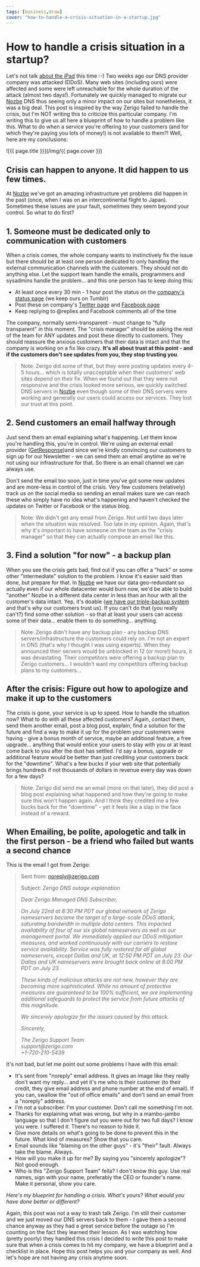 ```yaml
---
tags: [business,draw]
cover: "how-to-handle-a-crisis-situation-in-a-startup.jpg"
---
```


# How to handle a crisis situation in a startup?


Let's not talk [about the iPad](/ipadonly) this time :-) Two weeks ago our DNS provider company was attacked (DDoS). Many web sites (including ours) were affected and some were left unreachable for the whole duration of the attack (almost two days!). Fortunately we quickly managed to migrate our [Nozbe][n] DNS thus seeing only a minor impact on our sites but nonetheless, it was a big deal. This post is inspired by the way Zerigo failed to handle the crisis, but I'm NOT writing this to criticize this particular company. I'm writing this to give us all here a blueprint of how to handle a problem like this. What to do when a service you're offering to your customers (and for which they're paying you lots of money!) is not available to them?! Well, here are my conclusions:

<!--More-->

![{{ page.title }}](/img/{{ page.cover }})

  


## Crisis can happen to anyone. It did happen to us few times.

At [Nozbe][n] we've got an amazing infrastructure yet problems did happen in the past (once, when I was on an intercontinental flight to Japan). Sometimes these issues are your fault, sometimes they seem beyond your control. So what to do first?

## 1. Someone must be dedicated only to communication with customers

When a crisis comes, the whole company wants to instinctively fix the issue but there should be at least one person dedicated to only handling the external communication channels with the customers. They should not do anything else. Let the support team handle the emails, programmers and sysadmins handle the problem... and this one person has to keep doing this:

  * At least once every 30 min - 1 hour post the status on the [company's status page](http://status.nozbe.com) (we keep ours on Tumblr)
  * Post these on company's [Twitter page](http://twitter.com/nozbe) and [Facebook page](http://www.facebook.com/nozbe)
  * Keep replying to @replies and Facebook comments all of the time

The company, normally semi-transparent - must change to "fully transparent" in this moment. The "crisis manager" should be asking the rest of the team for ANY updates and post these directly to customers. They should reassure the anxious customers that their data is intact and that the company is working on a fix like crazy. **It's all about trust at this point - and if the customers don't see updates from you, they stop trusting you**.

> Note: Zerigo did some of that, but they were posting updates every 4-5 hours... which is totally unacceptable when their customers' web sites depend on their fix. When we found out that they were not responsive and the crisis looked more serious, we quickly switched DNS servers in [Nozbe][n] even though some of their DNS servers were working and generally our users could access our services. They lost our trust at this point.

## 2. Send customers an email halfway through

Just send them an email explaining what's happening. Let them know you're handling this, you're in control. We're using an external email provider ([GetResponse](http://www.getresponse.com))and since we're kindly convincing our customers to sign up for our Newsletter - we can send them an email anytime as we're not using our infrastructure for that. So there is an email channel we can always use.

Don't send the email too soon, just in time you've got some new updates and are more-less in control of the crisis. Very few customers (relatively) track us on the social media so sending an email makes sure we can reach these who simply have no idea what's happening and haven't checked the updates on Twitter or Facebook or the status blog.

> Note: We didn't get any email from Zerigo. Not until two days later when the situation was resolved. Too late in my opinion. Again, that's why it's important to have someone on the team as the "crisis manager" so that they can actually compose an email like this.

## 3. Find a solution "for now" - a backup plan

When you see the crisis gets bad, find out if you can offer a "hack" or some other "intermediate" solution to the problem. I know it's easier said than done, but prepare for that. In [Nozbe][n] we have our data geo-redundant so actually even if our whole datacenter would burn now, we'd be able to build "another" Nozbe in a different data center in less than an hour with all the customer's data intact. Yep, it's doable ([we have our triple-backup system](http://www.nozbe.com/security) and that's why our customers trust us). If you can't do that (you really can't?) find some other solution - so that at least your users can access some of their data... enable them to do something... anything.

> Note: Zerigo didn't have any backup plan - any backup DNS servers/infrastructure the customers could rely on. I'm not an expert in DNS (that's why I thought I was using experts). When they announced their servers would be unblocked in 12 (or more!) hours, it was devastating. Their competitors were offering a backup plan to Zerigo customers... I wouldn't want my competitors offering backup plans to my customers...

## After the crisis: Figure out how to apologize and make it up to the customers

The crisis is gone, your service is up to speed. How to handle the situation now? What to do with all these affected customers? Again, contact them, send them another email, post a blog post, explain, find a solution for the future and find a way to make it up for the problem your customers were having - give a bonus month of service, maybe an additional feature, a free upgrade... anything that would entice your users to stay with you or at least come back to you after the dust has settled. I'd say a bonus, upgrade or additional feature would be better than just crediting your customers back for the "downtime". What's a few bucks if your web site that potentially brings hundreds if not thousands of dollars in revenue every day was down for a few days?

> Note: Zerigo did send me an email (more on that later), they did post a blog post explaining what happened and how they're going to make sure this won't happen again. And I think they credited me a few bucks back for the "downtime" - yet it feels like a slap in the face instead of a reward.

## When Emailing, be polite, apologetic and talk in the first person - be a friend who failed but wants a second chance

This is the email I got from Zerigo:

> Sent from: noreply@zerigo.com
>
> Subject: _Zerigo DNS outage explanation_
>
> _Dear Zerigo Managed DNS Subscriber,_
> 
> _On July 22nd at 8:30 PM PDT our global network of Zerigo nameservers became the target of a large-scale DDoS attack, saturating bandwidth in multiple data centers. This impacted availability of four of our six global nameservers as well as our management portal. We immediately applied our DDoS mitigation measures, and worked continuously with our carriers to restore service availability. Service was fully restored for all global nameservers, except Dallas and UK, at 12:50 PM PDT on July 23. Our Dallas and UK nameservers were brought back online at 8:00 PM PDT on July 23._
> 
> _These kinds of malicious attacks are not new, however they are becoming more sophisticated. While no amount of protective measures are guaranteed to be 100% sufficient, we are implementing additional safeguards to protect the service from future attacks of this magnitude._
> 
> _We sincerely apologize for the issues caused by this attack._
> 
> _Sincerely,_
> 
> _The Zerigo Support Team_  
> _support@zerigo.com_  
> _+1-720-210-5439_

It's not bad, but let me point out some problems I have with this email:

  * It's sent from "noreply" email address. It gives an image like they really don't want my reply... and yet it's me who is their customer (to their credit, they give email address and phone number at the end of email). If you can, swallow the "out of office emails" and don't send an email from a "noreply" address.
  * I'm not a subscriber. I'm your customer. Don't call me something I'm not.
  * Thanks for explaining what was wrong, but why in a mambo-jambo language so that I don't figure out you were out for two full days? I know you were. I suffered it. There's no reason to hide it.
  * Give more details on what's going to be done to prevent this in the future. What kind of measures? Show that you care.
  * Email sounds like "blaming on the other guys" - it's "their" fault. Always take the blame. Always.
  * How will you make it up for me? By saying you "sincerely apologize"? Not good enough.
  * Who is this "Zerigo Support Team" fella? I don't know this guy. Use real names, sign with your name, preferably the CEO or founder's name. Make it personal, show you care.

_Here's my blueprint for handling a crisis. What's yours? What would you have done better or different?_

Again, this post was not a way to trash talk Zerigo. I'm still their customer and we just moved our DNS servers back to them - I gave them a second chance anyway as they had a great service before the outage so I'm counting on the fact they learned their lesson. As I was watching how (pretty poorly) they handled this crisis I decided to write this post to make sure that when a crisis comes to hit my company, we have a blueprint and a checklist in place. Hope this post helps you and your company as well. And let's hope are not having any crisis anytime soon.


[n]: https://michael.gratis/nozbe